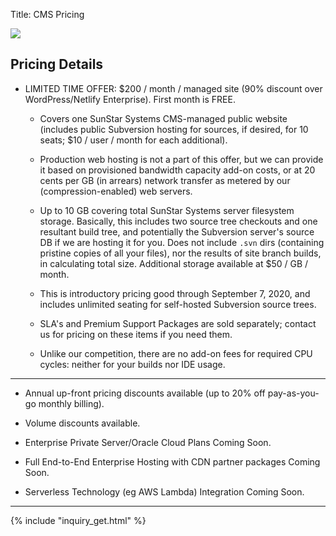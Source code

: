 Title: CMS Pricing

<div class="float-lg-right">
	<img src="/images/sunstarstaronly.png"></img>
</div>

## Pricing Details

- LIMITED TIME OFFER: <span class="text-success">$200 / month / managed site</span> (90% discount over WordPress/Netlify Enterprise).  First month is <span class="text-success">FREE</span>.

	- Covers one <span class="text-white">SunStar Systems CMS</span>-managed public website (includes public Subversion hosting for sources, if desired, for 10 seats; <span class="text-success">$10 / user / month</span> for each additional).

	- Production web hosting is not a part of this offer, but we can provide it based on provisioned bandwidth capacity add-on costs, or at  <span class="text-success">20 cents per GB</span> (in arrears) network transfer as metered by our (compression-enabled) web servers.

	- <span class="text-success">Up to 10 GB</span> covering total SunStar Systems server filesystem storage.  Basically, this includes two source tree checkouts and one resultant build tree, and potentially the Subversion server's source DB if we are hosting it for you.  Does not include `.svn` dirs (containing pristine copies of all your files), nor the results of site branch builds, in calculating total size.  Additional storage available at <span class="text-success">$50 / GB / month</span>.

	- This is introductory pricing good through September 7, 2020, and includes <span class="text-success">unlimited seating for self-hosted Subversion source trees</span>.

	- SLA's and Premium Support Packages are sold separately; contact us for pricing on these items if you need them.

	- Unlike our competition, <span class="text-success">there are no add-on fees for required CPU cycles: neither for your builds nor IDE usage</span>.

------------

- Annual up-front pricing discounts available (up to 20% off pay-as-you-go monthly billing).

- Volume discounts available.

- Enterprise Private Server/Oracle Cloud Plans Coming Soon.

- Full End-to-End Enterprise Hosting with CDN partner packages Coming Soon.

- Serverless Technology (eg AWS Lambda) Integration Coming Soon.

------------

<div class="col-lg-12">
{% include "inquiry_get.html" %}
</div>


